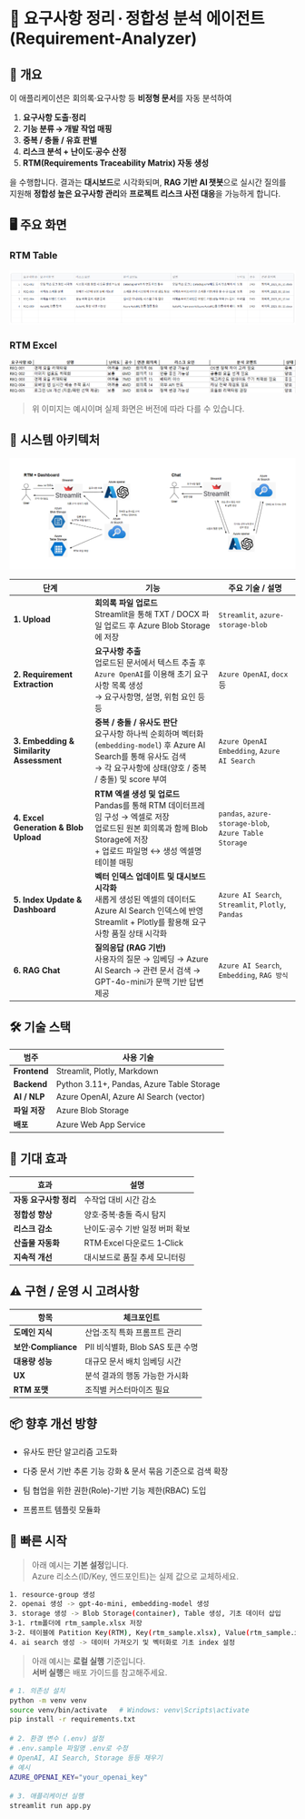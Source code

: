 # 📁 요구사항 정리 · 정합성 분석 에이전트 (Requirement-Analyzer)
## 🔎 개요

이 애플리케이션은 회의록·요구사항 등 **비정형 문서**를 자동 분석하여

1. **요구사항 도출·정리**  
2. **기능 분류 → 개발 작업 매핑**  
3. **중복 / 충돌 / 유효 판별**  
4. **리스크 분석 + 난이도·공수 산정**  
5. **RTM(Requirements Traceability Matrix) 자동 생성**  

을 수행합니다. 결과는 **대시보드**로 시각화되며, **RAG 기반 AI 챗봇**으로 실시간 질의를 지원해 **정합성 높은 요구사항 관리**와 **프로젝트 리스크 사전 대응**을 가능하게 합니다.

## 🖥️ 주요 화면

### RTM Table
![Table 예시](./data/rtm_table.png)

### RTM Excel
![Excel 예시](./data/rtm_excel.png)

> 위 이미지는 예시이며 실제 화면은 버전에 따라 다를 수 있습니다.

## 🧱 시스템 아키텍처

![아키텍처 다이어그램](./data/architecture.png)

| 단계                                       | 기능                                                                                                                                       | 주요 기술 / 설명                                                          |
| ---------------------------------------- | ---------------------------------------------------------------------------------------------------------------------------------------- | ------------------------------------------------------------------- |
| **1. Upload**                            | **회의록 파일 업로드**<br>Streamlit을 통해 TXT / DOCX 파일 업로드 후 Azure Blob Storage에 저장                                                         | `Streamlit`, `azure-storage-blob`                                   |
| **2. Requirement Extraction**            | **요구사항 추출**<br>업로드된 문서에서 텍스트 추출 후 `Azure OpenAI`를 이용해 초기 요구사항 목록 생성<br>→ 요구사항명, 설명, 위험 요인 등등                                               | `Azure OpenAI`, `docx` 등                    |
| **3. Embedding & Similarity Assessment** | **중복 / 충돌 / 유사도 판단**<br>요구사항 하나씩 순회하며 벡터화 (`embedding-model`) 후 Azure AI Search를 통해 유사도 검색<br>→ 각 요구사항에 상태(양호 / 중복 / 충돌) 및 score 부여 | `Azure OpenAI Embedding`, `Azure AI Search`                         |
| **4. Excel Generation & Blob Upload**    | **RTM 엑셀 생성 및 업로드**<br>Pandas를 통해 RTM 데이터프레임 구성 → 엑셀로 저장<br>업로드된 원본 회의록과 함께 Blob Storage에 저장<br>+ 업로드 파일명 ↔ 생성 엑셀명 테이블 매핑                | `pandas`, `azure-storage-blob`, `Azure Table Storage` |
| **5. Index Update & Dashboard**          | **벡터 인덱스 업데이트 및 대시보드 시각화**<br>새롭게 생성된 엑셀의 데이터도 Azure AI Search 인덱스에 반영<br>Streamlit + Plotly를 활용해 요구사항 품질 상태 시각화                         | `Azure AI Search`, `Streamlit`, `Plotly`, `Pandas`                  |
| **6. RAG Chat**                          | **질의응답 (RAG 기반)**<br>사용자의 질문 → 임베딩 → Azure AI Search → 관련 문서 검색 → GPT-4o-mini가 문맥 기반 답변 제공                                               | `Azure AI Search`, `Embedding`, `RAG 방식`             |


## 🛠️ 기술 스택

| 범주 | 사용 기술 |
| --- | --- |
| **Frontend** | Streamlit, Plotly, Markdown |
| **Backend** | Python 3.11+, Pandas, Azure Table Storage |
| **AI / NLP** | Azure OpenAI, Azure AI Search (vector) |
| **파일 저장** | Azure Blob Storage |
| **배포** | Azure Web App Service |

## 🎯 기대 효과
| 효과             | 설명                     |
| -------------- | ---------------------- |
| **자동 요구사항 정리** | 수작업 대비 시간 감소        |
| **정합성 향상**     | 양호·중복·충돌 즉시 탐지            |
| **리스크 감소**     | 난이도·공수 기반 일정 버퍼 확보     |
| **산출물 자동화**    | RTM·Excel 다운로드 1‑Click |
| **지속적 개선**     | 대시보드로 품질 추세 모니터링       |

## ⚠️ 구현 / 운영 시 고려사항
| 항목                | 체크포인트                    |
| ----------------- | ------------------------ |
| **도메인 지식**        | 산업·조직 특화 프롬프트 관리         |
| **보안·Compliance** | PII 비식별화, Blob SAS 토큰 수명 |
| **대용량 성능**        | 대규모 문서 배치 임베딩 시간         |
| **UX**            | 분석 결과의 행동 가능한 가시화      |
| **RTM 포맷**        | 조직별 커스터마이즈 필요            |

## 📦 향후 개선 방향
-  유사도 판단 알고리즘 고도화

-  다중 문서 기반 추론 기능 강화 & 문서 묶음 기준으로 검색 확장

-  팀 협업을 위한 권한(Role)-기반 기능 제한(RBAC) 도입

-  프롬프트 템플릿 모듈화

## 🚀 빠른 시작
> 아래 예시는 **기본 설정**입니다.  
> Azure 리소스(ID/Key, 엔드포인트)는 실제 값으로 교체하세요.

```bash
1. resource-group 생성
2. openai 생성 -> gpt-4o-mini, embedding-model 생성
3. storage 생성 -> Blob Storage(container), Table 생성, 기초 데이터 삽입
3-1. rtm폴더에 rtm_sample.xlsx 저장
3-2. 테이블에 Patition Key(RTM), Key(rtm_sample.xlsx), Value(rtm_sample.xlsx) 저장
4. ai search 생성 -> 데이터 가져오기 및 벡터화로 기초 index 설정
```

> 아래 예시는 **로컬 실행** 기준입니다.  
**서버 실행**은 배포 가이드를 참고해주세요.
```bash
# 1. 의존성 설치
python -m venv venv
source venv/bin/activate   # Windows: venv\Scripts\activate
pip install -r requirements.txt

# 2. 환경 변수 (.env) 설정
# .env.sample 파일명 .env로 수정
# OpenAI, AI Search, Storage 등등 채우기
# 예시
AZURE_OPENAI_KEY="your_openai_key"

# 3. 애플리케이션 실행
streamlit run app.py
```
